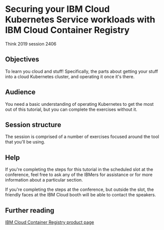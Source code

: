 # Securing your IBM Cloud Kubernetes Service workloads with IBM Cloud Container Registry

Think 2019 session 2406

## Objectives

To learn you cloud and stuff! Specifically, the parts about getting your stuff into a cloud Kubernetes cluster, and operating it once it's there.

## Audience

You need a basic understanding of operating Kubernetes to get the most out of this tutorial, but you can complete the exercises without it.

## Session structure

The session is comprised of a number of exercises focused around the tool that you'll be using.

## Help

If you're completing the steps for this tutorial in the scheduled slot at the conference, feel free to ask any of the IBMers for assistance or for more information about a particular section.

If you're completing the steps at the conference, but outside the slot, the friendly faces at the IBM Cloud booth will be able to contact the speakers.

## Further reading

[IBM Cloud Container Registry product page](https://icr.io)
